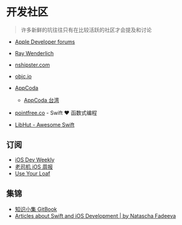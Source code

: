 # 开发社区

> 许多新鲜的坑往往只有在比较活跃的社区才会提及和讨论

- [Apple Developer forums](https://developer.apple.com/forums/)

- [Ray Wenderlich](https://www.raywenderlich.com/)

- [nshipster.com](https://nshipster.com/)

- [objc.io](https://www.objc.io/)

- [AppCoda](https://www.appcoda.com/)

  - [AppCoda 台湾](https://www.appcoda.com.tw/)

- [pointfree.co](https://www.pointfree.co/) - Swift ❤️ 函数式编程

- [LibHut - Awesome Swift](https://swift.libhunt.com/)

## 订阅

- [iOS Dev Weekly](https://iosdevweekly.com/)
- [老司机 iOS 周报](https://github.com/SwiftOldDriver/iOS-Weekly)
- [Use Your Loaf](https://useyourloaf.com/)

## 集锦

- [知识小集 GitBook](https://awesome-tips.gitbook.io/ios/)
- [Articles about Swift and iOS Development | by Natascha Fadeeva](https://tanaschita.com/)